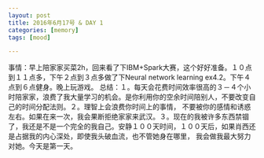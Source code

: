 ```yaml
---
layout: post
title: 2016年6月17号 & DAY 1
categories: [memory]
tags: [mood]

---
```


事情：早上陪家家买菜2h，回来看了下IBM+Spark大赛，这个好好准备。１０点到１１点多，下午２点到３点多做了下Neural network learning ex4.2。下午４点到６点健身。晚上玩游戏。
总结：１。每天会花费时间效率很高的３－４个小时陪家家，浪费了我大量学习的机会。是你利用你的空余时间陪别人，不要改变自己的时间分配法则。２。理智上会浪费你时间上的事情，
不要被你的感情和诱惑左右。如果在来一次，我会果断拒绝家家来武汉。３。现在的我被许多东西禁锢了，我还是不是一个完全的我自己。安静１００天时间，１００天后，如果肖西还是占据我的内心深处，即使我头破血流，也不管她身在哪里，
我会做我最大努力对她。今天是第一天。
